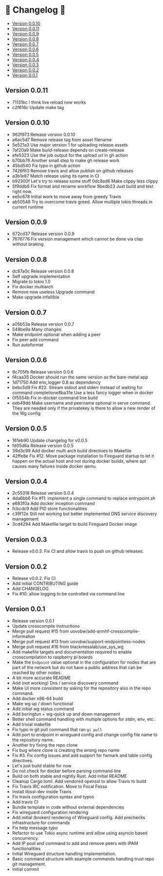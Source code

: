 # 📰 Changelog 📰

- [Version 0.0.10](#version-0.0.10)
- [Version 0.0.11](#version-0.0.11)
- [Version 0.0.9](#version-0.0.9)
- [Version 0.0.8](#version-0.0.8)
- [Version 0.0.7](#version-0.0.7)
- [Version 0.0.6](#version-0.0.6)
- [Version 0.0.5](#version-0.0.5)
- [Version 0.0.4](#version-0.0.4)
- [Version 0.0.3](#version-0.0.3)
- [Version 0.0.2](#version-0.0.2)
- [Version 0.0.1](#version-0.0.1)

## Version 0.0.11
* 71131bc I think live reload now works 
* c2f616c Update make tag

## Version 0.0.10
* 962f973 Release version 0.0.10 
* a6ac5d7 Remove release tag from asset filename 
* 5e521a3 Use major version 1 for uploading release assets 
* 7af20a9 Make build-release depends on create-release 
* efe5323 Use the job output for the upload url in gh action 
* b70bb76 Another small step to make gh release work 
* 45bd540 Fix typo in github action 
* 7426f83 Remove travis and allow publish on github releases 
* a3b1e87 Match release using its name in CI 
* b92300f Let's try to release some stuff 0dc8ad6 Make clippy less clippy 
* 5f9ddb6 Fix format and rename workflow 9bedb23 Just build and test right now. 
* ee5c678 Initial work to move away from greedy Travis 
* ab50548 Try to overcome travis greed. Allow multiple tokio threads in current runtime 

## Version 0.0.9
* 672cd37 Release version 0.0.9 
* 7676776 Fix version management which cannot be done via clap without braking

## Version 0.0.8
* dc87a0c Release version 0.0.8
* Self upgrade implementation
* Migrate to tokio 1.0
* Fix docker multiarch
* Remove now useless Upgrade command
* Make upgrade infallible

## Version 0.0.7
* a05b53a Release version 0.0.7 
* 548be9a Many changes: 
* Make endpoint optional when adding a peer 
* Fix peer add command 
* Run autoformat

## Version 0.0.6
* 9c705fb Release version 0.0.6
* f4caa35 Docker should run the same version as the bare-metal app
* 1d71750 Add env_logger 0.8 as dependency
* bebc5d9 Fix #22. Stream stdout and stderr instead of waiting for command completione8ba31e Use a less fancy logger when in docker
* 0f5554b Fix in-docker command line build
* eeb49dd Make username and peername optional in serve command. They are needed only if the privatekey is there to allow a new render of the Wg config

## Version 0.0.5
* 161eb90 Update changelog for v0.0.5
* fd05d6a Release version 0.0.5
* 39d3c99 Add docker multi arch build directives to Makefile
* 42ffe8e Fix #12. Move package installation to Fireguard startup to let it happen on the actual host and not during docker buildx, where apt causes many failures inside docker qemu.

## Version 0.0.4
* 2c55318 Release version 0.0.4
* 4da6bb6 Fix #11: implement a single command to replace entrypoint.sh
* e683f0a Add docker inception command
* fcbcdc9 Add PID store functionalities
* c39f12e Still not working but better implemented DNS service discovery management
* 3cd4294 Add Makefile target to build Fireguard Docker image

## Version 0.0.3
* Release v0.0.3. Fix CI and allow travis to push on github releases.     

## Version 0.0.2
* Release v0.0.2. Fix CI
* Add initial CONTRIBUTING guide
* Add CHANGELOG
* Fix #10: allow logging to be controlled via command line

## Version 0.0.1
* Release version 0.0.1
* Update crosscompile instructions
* Merge pull request #15 from uovobw/add-armhf-crosscompile-information
* Merge pull request #13 from uovobw/support-endpointless-nodes
* Merge pull request #16 from blackmesalab/use_sys_wg
* Add makefile targets and documentation required to enable crosscompilation to raspberry pi boards
* Make the `Endpoint` value optional in the configuration for nodes that are part of the network but do not have  a public address that can be reached by other nodes.
* A bit more accurate README
* Add (not working) Dns / service discovery command
* Make UI more consistent by asking for the repository also in the repo command.
* Add docker x86-64 build
* Make wg up / down functional
* Add initial wg status command
* Add boringtun + wg-quick up and down management
* Better shell command handling with multiple options for stdin, env, etc..
* Add trivial makefile
* Fix typo in git pull command that ran `gi pull`
* Add port to endpoint in wireguard config and change config file name to the repository name.
* Another try fixing the repo clone
* Fix bug where clone is creating the wrong repo name
* Fix #3. Fix config issues and add support for fwmark and table config directives.
* Let's just build stable for now
* Do not check for docker before parsing command line
* Build on both stable and nightly Rust. Add initial README
* Cleanup Cargo.toml. Add vendored openssl to allow Travis to build
* Fix Travis IRC notification. Move to Focal Fossa
* Install libssl-dev inside Travis
* Fix travis configuration syntax and typos
* Add travis CI
* Bundle template in code without external dependencies
* Fix wireguard configuration rendering
* Add initial (broken) rendering of Wireguard config. Add prechecks infrastructure for commands
* Fix help message typo
* Refactor to use Tokio async runtime and allow using asyncio based concurrency.
* Add IP pool and command to add and remove peers with IPAM functionalities
* Initial Wireguard structure handling implementation.
* Basic command structure with example commands handling trust repo git management.
* Initial commit
